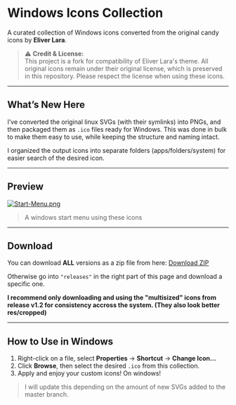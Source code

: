 # Windows Icons Collection

A curated collection of Windows icons converted from the original candy icons by **Eliver Lara**.  

> ⚠️ **Credit & License:**  
> This project is a fork for compatibility of Eliver Lara's theme. All original icons remain under their original license, which is preserved in this repository. Please respect the license when using these icons.

---

## What’s New Here

I’ve converted the original linux SVGs (with their symlinks) into PNGs, and then packaged them as `.ico` files ready for Windows. This was done in bulk to make them easy to use, while keeping the structure and naming intact.  

I organized the output icons into separate folders (apps/folders/system) for easier search of the desired icon.

---

## Preview

[![Start-Menu.png](https://i.postimg.cc/NjFp2HPc/Start-Menu.png)](https://postimg.cc/jDVzGLbg)
> A windows start menu using these icons

---

## Download

You can download **ALL** versions as a zip file from here:
[Download ZIP](https://github.com/crz-dev/candy-icons-windows/archive/refs/heads/main.zip)

Otherwise go into `"releases"` in the right part of this page and download a specific one.

**I recommend only downloading and using the "multisized" icons from release v1.2 for consistency accross the system. (They also look better res/cropped)**

---

## How to Use in Windows
  
1. Right-click on a file, select **Properties** → **Shortcut** → **Change Icon…**  
2. Click **Browse**, then select the desired `.ico` from this collection.  
3. Apply and enjoy your custom icons! On windows!  

> I will update this depending on the amount of new SVGs added to the master branch.
